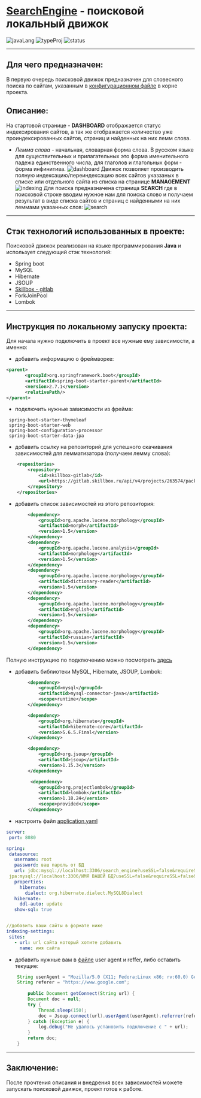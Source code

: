 # [SearchEngine](https://github.com/AlekseiGunko/SearchEngine) - поисковой локальный движок
![javaLang](https://img.shields.io/badge/Language-Java-blue)
![typeProj](https://img.shields.io/badge/TypeProject-Skillbox-yellow)
![status](https://img.shields.io/badge/Status-Completed-green)
_____
## Для чего предназначен: 
В первую очередь поисковой движок предназначен для словесного поиска по сайтам, указанным в [конфигурационном файле](https://github.com/AlekseiGunko/SearchEngine/blob/master/application.yaml) в корне проекта.
## Описание:
На стартовой странице - **DASHBOARD** отображается статус индексирования сайтов, а так же отображается количество уже проиндексированных сайтов, страниц и найденных на них лемм слова.
- *Лемма слова* - начальная, словарная форма слова. В русском языке для существительных и прилагательных это форма именительного падежа единственного числа, для глаголов и глагольных форм - форма инфинитива.
![dashboard](https://github.com/AlekseiGunko/SearchEngine/blob/master/imageForProject/2023-02-27_20-12-15.png)
Движок позволяет производить полную индексацию/переиндексацию всех сайтов указзаных в списке или отдельного сайта из списка на странице **MANAGEMENT**
![indexing](https://github.com/AlekseiGunko/SearchEngine/blob/master/imageForProject/2023-02-27_20-12-35.png)
Для поиска предназначена страница **SEARCH** где в поисковой строке вводим нужное нам для поиска слово и получаем результат в виде списка сайтов и страниц с найденными на них леммами указанных слов:
![search](https://github.com/AlekseiGunko/SearchEngine/blob/master/imageForProject/2023-02-27_20-13-56.png)
____
## Стэк технологий использованных в проекте:
Поисковой движок реализован на языке программирования **Java** и использует следующий стэк технологий:
- Spring boot
- MySQL
- Hibernate
- JSOUP
- [Skillbox - gitlab](https://github.com/skillbox-java/springMorphologyExample)
- ForkJoinPool
- Lombok
 ____
 ## Инструкция по локальному запуску проекта:
 Для начала нужно подключить в проект все нужные ему зависимости, а именно:
 - добавить информацию о фреймворке:
 ``` xml 
 <parent>
        <groupId>org.springframework.boot</groupId>
        <artifactId>spring-boot-starter-parent</artifactId>
        <version>2.7.1</version>
        <relativePath/>
 </parent>
```
- подключить нужные зависимости из фрейма:
```
 spring-boot-starter-thymeleaf
 spring-boot-starter-web
 spring-boot-configuration-processor
 spring-boot-starter-data-jpa
 ```
- добавить ссылку на репозиторий для успешного скачивания зависимостей для лемматизатора (получаем лемму слова):
``` xml
    <repositories>
        <repository>
            <id>skillbox-gitlab</id>
            <url>https://gitlab.skillbox.ru/api/v4/projects/263574/packages/maven</url>
        </repository>
    </repositories>
```
- добавить список зависимостей из этого репозитория:
``` xml
        <dependency>
            <groupId>org.apache.lucene.morphology</groupId>
            <artifactId>morph</artifactId>
            <version>1.5</version>
        </dependency>
        <dependency>
            <groupId>org.apache.lucene.analysis</groupId>
            <artifactId>morphology</artifactId>
            <version>1.5</version>
        </dependency>
        <dependency>
            <groupId>org.apache.lucene.morphology</groupId>
            <artifactId>dictionary-reader</artifactId>
            <version>1.5</version>
        </dependency>
        <dependency>
            <groupId>org.apache.lucene.morphology</groupId>
            <artifactId>english</artifactId>
            <version>1.5</version>
        </dependency>
        <dependency>
            <groupId>org.apache.lucene.morphology</groupId>
            <artifactId>russian</artifactId>
            <version>1.5</version>
        </dependency>
 ```
Полную инструкцию по подключению можно посмотреть [здесь](https://github.com/skillbox-java/springMorphologyExample)
- добавить библиотеки MySQL, Hibernate, JSOUP, Lombok:
``` xml
        <dependency>
            <groupId>mysql</groupId>
            <artifactId>mysql-connector-java</artifactId>
            <scope>runtime</scope>
        </dependency>

        <dependency>
            <groupId>org.hibernate</groupId>
            <artifactId>hibernate-core</artifactId>
            <version>5.6.5.Final</version>
        </dependency>

        <dependency>
            <groupId>org.jsoup</groupId>
            <artifactId>jsoup</artifactId>
            <version>1.15.3</version>
        </dependency>

         <dependency>
            <groupId>org.projectlombok</groupId>
            <artifactId>lombok</artifactId>
            <version>1.18.24</version>
            <scope>provided</scope>
        </dependency>
 ```
 - настроить файл [application.yaml](https://github.com/AlekseiGunko/SearchEngine/blob/master/application.yaml)
 ``` yaml
 server:
  port: 8080

spring:
  datasource:
    username: root
    password: ваш пароль от БД
    url: jdbc:mysql://localhost:3306/search_engine?useSSL=false&requireSSL=false&allowPublicKeyRetrieval=true
  jpa:mysql://localhost:3306/ИМЯ ВАШЕЙ БД?useSSL=false&requireSSL=false&allowPublicKeyRetrieval=true
    properties:
      hibernate:
        dialect: org.hibernate.dialect.MySQL8Dialect
    hibernate:
      ddl-auto: update
    show-sql: true


//добавить ваши сайты в формате ниже
indexing-settings:
  sites:
    - url: url сайта который хотите добавить
      name: имя сайта
```
- добавить нужные вам в [файле](https://github.com/AlekseiGunko/SearchEngine/blob/master/src/main/java/searchengine/parser/PageUrlParser.java) user agent и reffer, либо оставить текущие:
``` java
    String userAgent = "Mozilla/5.0 (X11; Fedora;Linux x86; rv:60.0) Gecko/20100101 Firefox/60.0";
    String referer = "https://www.google.com";
    
        public Document getConnect(String url) {
        Document doc = null;
        try {
            Thread.sleep(150);
            doc = Jsoup.connect(url).userAgent(userAgent).referrer(referer).get();
        } catch (Exception e) {
            log.debug("Не удалось установить подключение с " + url);
        }
        return doc;
    }
```
____
## Заключение:
После прочтения описания и внедрения всех зависимостей можете запускать поисковой движок, проект готов к работе.
 

 
